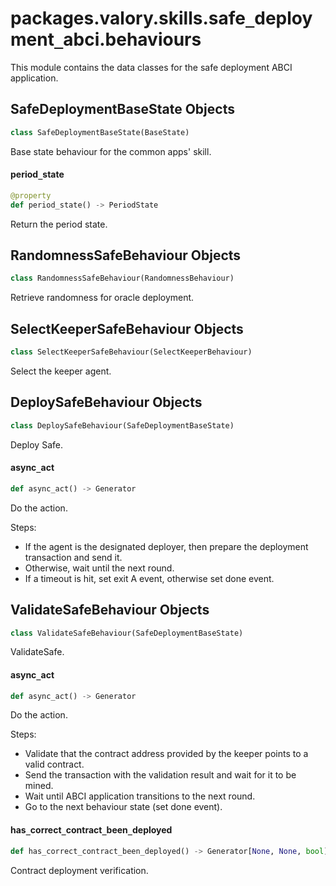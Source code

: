 <a id="packages.valory.skills.safe_deployment_abci.behaviours"></a>

# packages.valory.skills.safe`_`deployment`_`abci.behaviours

This module contains the data classes for the safe deployment ABCI application.

<a id="packages.valory.skills.safe_deployment_abci.behaviours.SafeDeploymentBaseState"></a>

## SafeDeploymentBaseState Objects

```python
class SafeDeploymentBaseState(BaseState)
```

Base state behaviour for the common apps' skill.

<a id="packages.valory.skills.safe_deployment_abci.behaviours.SafeDeploymentBaseState.period_state"></a>

#### period`_`state

```python
@property
def period_state() -> PeriodState
```

Return the period state.

<a id="packages.valory.skills.safe_deployment_abci.behaviours.RandomnessSafeBehaviour"></a>

## RandomnessSafeBehaviour Objects

```python
class RandomnessSafeBehaviour(RandomnessBehaviour)
```

Retrieve randomness for oracle deployment.

<a id="packages.valory.skills.safe_deployment_abci.behaviours.SelectKeeperSafeBehaviour"></a>

## SelectKeeperSafeBehaviour Objects

```python
class SelectKeeperSafeBehaviour(SelectKeeperBehaviour)
```

Select the keeper agent.

<a id="packages.valory.skills.safe_deployment_abci.behaviours.DeploySafeBehaviour"></a>

## DeploySafeBehaviour Objects

```python
class DeploySafeBehaviour(SafeDeploymentBaseState)
```

Deploy Safe.

<a id="packages.valory.skills.safe_deployment_abci.behaviours.DeploySafeBehaviour.async_act"></a>

#### async`_`act

```python
def async_act() -> Generator
```

Do the action.

Steps:
- If the agent is the designated deployer, then prepare the deployment
  transaction and send it.
- Otherwise, wait until the next round.
- If a timeout is hit, set exit A event, otherwise set done event.

<a id="packages.valory.skills.safe_deployment_abci.behaviours.ValidateSafeBehaviour"></a>

## ValidateSafeBehaviour Objects

```python
class ValidateSafeBehaviour(SafeDeploymentBaseState)
```

ValidateSafe.

<a id="packages.valory.skills.safe_deployment_abci.behaviours.ValidateSafeBehaviour.async_act"></a>

#### async`_`act

```python
def async_act() -> Generator
```

Do the action.

Steps:
- Validate that the contract address provided by the keeper points to a
  valid contract.
- Send the transaction with the validation result and wait for it to be
  mined.
- Wait until ABCI application transitions to the next round.
- Go to the next behaviour state (set done event).

<a id="packages.valory.skills.safe_deployment_abci.behaviours.ValidateSafeBehaviour.has_correct_contract_been_deployed"></a>

#### has`_`correct`_`contract`_`been`_`deployed

```python
def has_correct_contract_been_deployed() -> Generator[None, None, bool]
```

Contract deployment verification.

